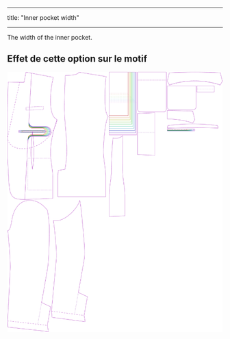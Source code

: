 - - -
title: "Inner pocket width"
- - -

The width of the inner pocket.

## Effet de cette option sur le motif

![Cette image montre l'effet de cette option en superposant plusieurs variantes qui ont une valeur différente pour cette option](jaeger_innerpocketwidth_sample.svg "Effet de cette option sur le modèle")
